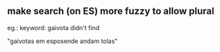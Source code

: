 ## make search (on ES) more fuzzy to allow plural

eg.: keyword: gaivota didn't find

"gaivotas em esposende andam tolas"
